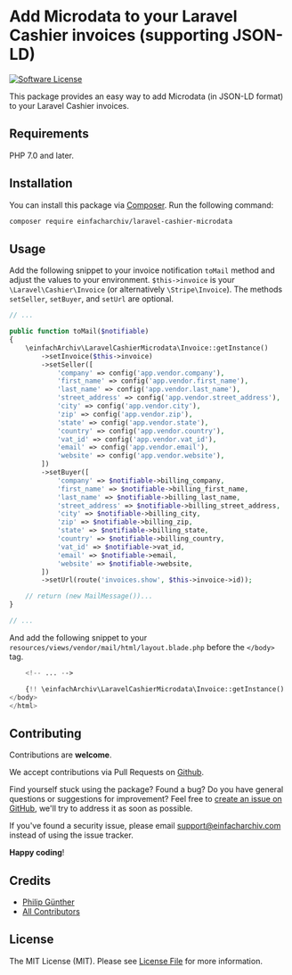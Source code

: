# Add Microdata to your Laravel Cashier invoices (supporting JSON-LD)

[![Software License](https://img.shields.io/badge/license-MIT-brightgreen.svg?style=flat-square)](LICENSE.md)

This package provides an easy way to add Microdata (in JSON-LD format) to your Laravel Cashier invoices.

## Requirements
PHP 7.0 and later.

## Installation
You can install this package via [Composer](http://getcomposer.org). Run the following command:

```bash
composer require einfacharchiv/laravel-cashier-microdata
```

## Usage
Add the following snippet to your invoice notification `toMail` method and adjust the values to your environment. `$this->invoice` is your `\Laravel\Cashier\Invoice` (or alternatively `\Stripe\Invoice`). The methods `setSeller`, `setBuyer`, and `setUrl` are optional.

```php
// ...

public function toMail($notifiable)
{
    \einfachArchiv\LaravelCashierMicrodata\Invoice::getInstance()
        ->setInvoice($this->invoice)
        ->setSeller([
            'company' => config('app.vendor.company'),
            'first_name' => config('app.vendor.first_name'),
            'last_name' => config('app.vendor.last_name'),
            'street_address' => config('app.vendor.street_address'),
            'city' => config('app.vendor.city'),
            'zip' => config('app.vendor.zip'),
            'state' => config('app.vendor.state'),
            'country' => config('app.vendor.country'),
            'vat_id' => config('app.vendor.vat_id'),
            'email' => config('app.vendor.email'),
            'website' => config('app.vendor.website'),
        ])
        ->setBuyer([
            'company' => $notifiable->billing_company,
            'first_name' => $notifiable->billing_first_name,
            'last_name' => $notifiable->billing_last_name,
            'street_address' => $notifiable->billing_street_address,
            'city' => $notifiable->billing_city,
            'zip' => $notifiable->billing_zip,
            'state' => $notifiable->billing_state,
            'country' => $notifiable->billing_country,
            'vat_id' => $notifiable->vat_id,
            'email' => $notifiable->email,
            'website' => $notifiable->website,
        ])
        ->setUrl(route('invoices.show', $this->invoice->id));

    // return (new MailMessage())...
}

// ...
```

And add the following snippet to your `resources/views/vendor/mail/html/layout.blade.php` before the `</body>` tag.

```php
    <!-- ... -->

    {!! \einfachArchiv\LaravelCashierMicrodata\Invoice::getInstance() !!}
</body>
</html>
```

## Contributing
Contributions are **welcome**.

We accept contributions via Pull Requests on [Github](https://github.com/einfachArchiv/laravel-cashier-microdata).

Find yourself stuck using the package? Found a bug? Do you have general questions or suggestions for improvement? Feel free to [create an issue on GitHub](https://github.com/einfachArchiv/laravel-cashier-microdata/issues), we'll try to address it as soon as possible.

If you've found a security issue, please email [support@einfacharchiv.com](mailto:support@einfacharchiv.com) instead of using the issue tracker.

**Happy coding**!

## Credits
- [Philip Günther](https://github.com/Pag-Man)
- [All Contributors](https://github.com/einfachArchiv/laravel-cashier-microdata/contributors)

## License
The MIT License (MIT). Please see [License File](LICENSE) for more information.
